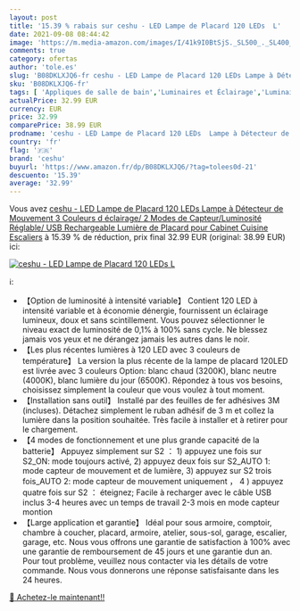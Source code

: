 ```yaml
---
layout: post
title: '15.39 % rabais sur ceshu - LED Lampe de Placard 120 LEDs  L'
date: 2021-09-08 08:44:42
image: 'https://m.media-amazon.com/images/I/41k9I0BtSjS._SL500_._SL400_.jpg'
comments: true
category: ofertas
author: 'tole.es'
slug: 'B08DKLXJQ6-fr ceshu - LED Lampe de Placard 120 LEDs Lampe à Détecteur de...'
sku: 'B08DKLXJQ6-fr'
tags: [ 'Appliques de salle de bain','Luminaires et Éclairage','Luminaires et éclairage','ceshu','Éclairage de salle de bain', ]
actualPrice: 32.99 EUR
currency: EUR
price: 32.99
comparePrice: 38.99 EUR
prodname: 'ceshu - LED Lampe de Placard 120 LEDs  Lampe à Détecteur de Mouvement  3 Couleurs d éclairage/ 2 Modes de Capteur/Luminosité Réglable/ USB Rechargeable Lumière de Placard pour Cabinet  Cuisine  Escaliers'
country: 'fr'
flag: '🇫🇷'
brand: 'ceshu'
buyurl: 'https://www.amazon.fr/dp/B08DKLXJQ6/?tag=tolees0d-21'
descuento: '15.39'
average: '32.99'
---
```


Vous avez [ceshu - LED Lampe de Placard 120 LEDs  Lampe à Détecteur de Mouvement  3 Couleurs d éclairage/ 2 Modes de Capteur/Luminosité Réglable/ USB Rechargeable Lumière de Placard pour Cabinet  Cuisine  Escaliers](https://www.amazon.fr/dp/B08DKLXJQ6/?tag=tolees0d-21)  à  15.39 % de réduction, prix final  32.99 EUR (original: 38.99 EUR) ici:

[![ceshu - LED Lampe de Placard 120 LEDs  L](https://m.media-amazon.com/images/I/41k9I0BtSjS._SL500_._SL400_.jpg)](https://www.amazon.fr/dp/B08DKLXJQ6/?tag=tolees0d-21)

ℹ️:

- 【Option de luminosité à intensité variable】 Contient 120 LED à intensité variable et à économie dénergie, fournissent un éclairage lumineux, doux et sans scintillement. Vous pouvez sélectionner le niveau exact de luminosité de 0,1% à 100% sans cycle. Ne blessez jamais vos yeux et ne dérangez jamais les autres dans le noir.
- 【Les plus récentes lumières à 120 LED avec 3 couleurs de température】 La version la plus récente de la lampe de placard 120LED est livrée avec 3 couleurs Option: blanc chaud (3200K), blanc neutre (4000K), blanc lumière du jour (6500K). Répondez à tous vos besoins, choisissez simplement la couleur que vous voulez à tout moment.
- 【Installation sans outil】 Installé par des feuilles de fer adhésives 3M (incluses). Détachez simplement le ruban adhésif de 3 m et collez la lumière dans la position souhaitée. Très facile à installer et à retirer pour le chargement.
- 【4 modes de fonctionnement et une plus grande capacité de la batterie】 Appuyez simplement sur S2 ： 1) appuyez une fois sur S2_ON: mode toujours activé, 2) appuyez deux fois sur S2_AUTO 1: mode capteur de mouvement et de lumière, 3) appuyez sur S2 trois fois_AUTO 2: mode capteur de mouvement uniquement ， 4 ) appuyez quatre fois sur S2 ： éteignez; Facile à recharger avec le câble USB inclus 3-4 heures avec un temps de travail 2-3 mois en mode capteur montion
- 【Large application et garantie】 Idéal pour sous armoire, comptoir, chambre à coucher, placard, armoire, atelier, sous-sol, garage, escalier, garage, etc. Nous vous offrons une garantie de satisfaction à 100% avec une garantie de remboursement de 45 jours et une garantie dun an. Pour tout problème, veuillez nous contacter via les détails de votre commande. Nous vous donnerons une réponse satisfaisante dans les 24 heures.

[🛒 Achetez-le maintenant!!](https://www.amazon.fr/dp/B08DKLXJQ6/?tag=tolees0d-21)
